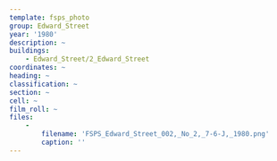 ```yaml
---
template: fsps_photo
group: Edward_Street
year: '1980'
description: ~
buildings:
    - Edward_Street/2_Edward_Street
coordinates: ~
heading: ~
classification: ~
section: ~
cell: ~
film_roll: ~
files:
    -
        filename: 'FSPS_Edward_Street_002,_No_2,_7-6-J,_1980.png'
        caption: ''
---
```

